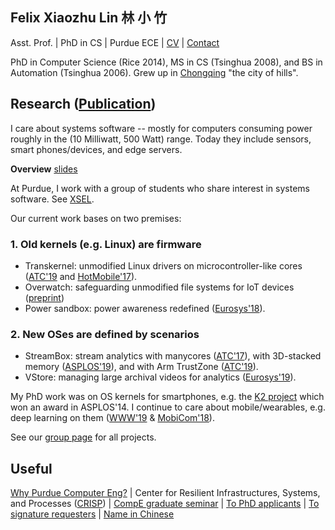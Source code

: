 ## Felix Xiaozhu Lin   林 小 竹

Asst. Prof. | PhD in CS | Purdue ECE | [CV](/cv.pdf) | [Contact](/contact.html)

PhD in Computer Science (Rice 2014), MS in CS (Tsinghua 2008), and BS in Automation (Tsinghua 2006). Grew up in [Chongqing](http://upload.wikimedia.org/wikipedia/commons/6/60/Chongqing_Night_Yuzhong.jpg) "the city of hills". 



<!--- 
**I care system software for addressing challenges raised by new workloads and new hardware. My recent work includes OS support for stream processing, for heterogeneous memory, and for wearable devices.**
-->

## Research ([Publication](https://thexsel.github.io/papers.html))

I care about systems software -- mostly for computers consuming power roughly in the (10 Milliwatt, 500 Watt) range. 
Today they include sensors, smart phones/devices, and edge servers. 

**Overview** [slides](https://www.slideshare.net/secret/JS0VXXRm579Wnu)

<!-- **My _kenshō_ on systems research** (2018-12) [PDF]()
-->

At Purdue, I work with a group of students who share interest in systems software. See [XSEL](http://xsel.rocks). 

Our current work bases on two premises: 

### 1. Old kernels (e.g. Linux) are firmware 
* Transkernel: unmodified Linux drivers on microcontroller-like cores ([ATC'19](https://arxiv.org/abs/1811.05000) and [HotMobile'17](https://thexsel.github.io/papers/hotmobile17.pdf)).
* Overwatch: safeguarding unmodified file systems for IoT devices ([preprint](https://arxiv.org/abs/1902.06327))
* Power sandbox: power awareness redefined ([Eurosys'18](https://thexsel.github.io/p/psbox/index.html)).

### 2. New OSes are defined by scenarios 
* StreamBox: stream analytics with manycores ([ATC'17](https://thexsel.github.io/p/streambox/index.html)), with 3D-stacked memory ([ASPLOS'19](https://arxiv.org/abs/1901.01328)), and with Arm TrustZone ([ATC'19](https://arxiv.org/abs/1808.05078)).
* VStore: managing large archival videos for analytics ([Eurosys'19](https://arxiv.org/abs/1810.01794)). 

My PhD work was on OS kernels for smartphones, e.g. the [K2 project](http://www.k2os.org) which won an award in ASPLOS'14. I continue to care about mobile/wearables, e.g. deep learning on them ([WWW'19](https://arxiv.org/abs/1812.05448) & [MobiCom'18](https://arxiv.org/abs/1712.01670)). 

See our [group page](http://xsel.rocks) for all projects.

<!---
At Purdue, I work with a group of graduate students who share the above opinion (sometimes). See our [group page](http://xsel.rocks) for all the projects.
-->

## Useful 

[Why Purdue Computer Eng?](https://engineering.purdue.edu/ComputerEngineering/) 
| Center for Resilient Infrastructures, Systems, and Processes ([CRISP](https://engineering.purdue.edu/CRISP))
| [CompE graduate seminar](/gradtalks/index.html)
| [To PhD applicants](/hiring.html)
| [To signature requesters](/sign.html)
| [Name in Chinese](/img/name.jpg)


